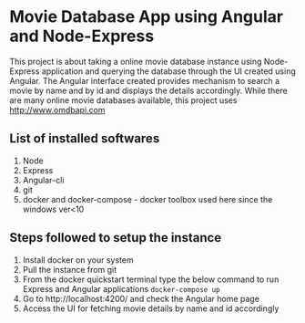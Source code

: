 # Movie Database App using Angular and Node-Express
This project is about taking a online movie database instance using Node-Express application and querying the database through the UI created using Angular. The Angular interface created provides mechanism to search a movie by name and by id and displays the details accordingly. While there are many online movie databases available, this project uses http://www.omdbapi.com

## List of installed softwares
1. Node
2. Express
3. Angular-cli
4. git
5. docker and docker-compose - docker toolbox used here since the windows ver<10

## Steps followed to setup the instance
1. Install docker on your system	
2. Pull the instance from git
3. From the docker quickstart terminal type the below command to run Express and Angular applications
     `docker-compose up`
4. Go to http://localhost:4200/ and check the Angular home page
5. Access the UI for fetching movie details by name and id accordingly
